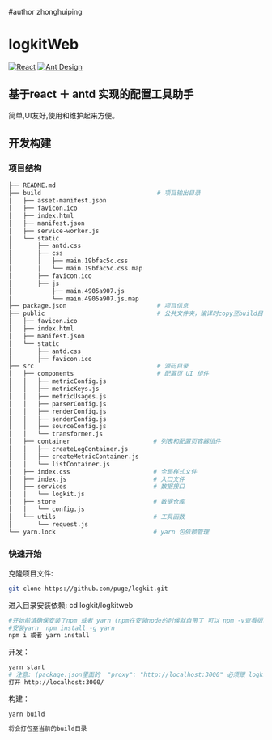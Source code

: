 #author zhonghuiping

# logkitWeb

[![React](https://img.shields.io/badge/react-^15.6.1-brightgreen.svg?style=flat-square)](https://github.com/facebook/react)
[![Ant Design](https://img.shields.io/badge/ant--design-^2.9.0-yellowgreen.svg?style=flat-square)](https://github.com/ant-design/ant-design)


## 基于react ＋ antd 实现的配置工具助手

   简单,UI友好,使用和维护起来方便。

## 开发构建

### 项目结构

```bash
├── README.md
├── build                                # 项目输出目录
│   ├── asset-manifest.json
│   ├── favicon.ico
│   ├── index.html
│   ├── manifest.json
│   ├── service-worker.js
│   └── static
│       ├── antd.css
│       ├── css
│       │   ├── main.19bfac5c.css
│       │   └── main.19bfac5c.css.map
│       ├── favicon.ico
│       ├── js
│           ├── main.4905a907.js
│           └── main.4905a907.js.map
├── package.json                         # 项目信息
├── public                               # 公共文件夹，编译时copy至build目录
│   ├── favicon.ico
│   ├── index.html
│   ├── manifest.json
│   └── static
│       ├── antd.css
│       ├── favicon.ico
├── src                                  # 源码目录
│   ├── components                       # 配置页 UI 组件
│   │   ├── metricConfig.js
│   │   ├── metricKeys.js
│   │   ├── metricUsages.js
│   │   ├── parserConfig.js
│   │   ├── renderConfig.js
│   │   ├── senderConfig.js
│   │   ├── sourceConfig.js
│   │   └── transformer.js
│   ├── container                       # 列表和配置页容器组件
│   │   ├── createLogContainer.js
│   │   ├── createMetricContainer.js
│   │   └── listContainer.js
│   ├── index.css                       # 全局样式文件
│   ├── index.js                        # 入口文件
│   ├── services                        # 数据接口
│   │   └── logkit.js
│   ├── store                           # 数据仓库
│   │   └── config.js
│   └── utils                           # 工具函数
│       └── request.js
└── yarn.lock                           # yarn 包依赖管理
```

### 快速开始

克隆项目文件:

```bash
git clone https://github.com/puge/logkit.git
```

进入目录安装依赖:
cd logkit/logkitweb

```bash
#开始前请确保安装了npm 或者 yarn (npm在安装node的时候就自带了 可以 npm -v查看版本信息)
#安装yarn  npm install -g yarn
npm i 或者 yarn install
```

开发：

```bash
yarn start
# 注意: (package.json里面的  "proxy": "http://localhost:3000" 必须跟 logkit.conf里面的bind_host的端口相同)
打开 http://localhost:3000/
```

构建：

```bash
yarn build

将会打包至当前的build目录
